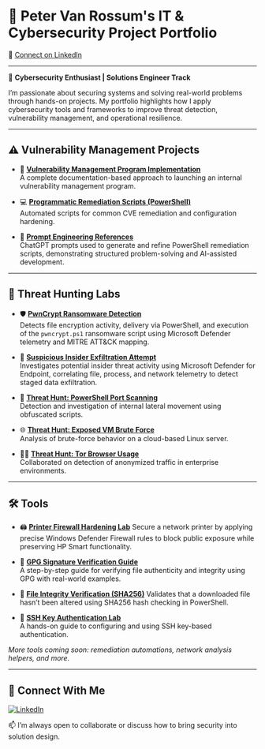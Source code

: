 # 🔐 Peter Van Rossum's IT & Cybersecurity Project Portfolio

📍 [Connect on LinkedIn](https://www.linkedin.com/in/vanr/)

---

🚀 **Cybersecurity Enthusiast | Solutions Engineer Track**

I’m passionate about securing systems and solving real-world problems through hands-on projects. My portfolio highlights how I apply cybersecurity tools and frameworks to improve threat detection, vulnerability management, and operational resilience.

---

## ⚠️ Vulnerability Management Projects

- 🔧 **[Vulnerability Management Program Implementation](https://github.com/SecOpsPete/vulnerability-management-projects/tree/main/vulnerability-management-program)**  
  A complete documentation-based approach to launching an internal vulnerability management program.

- 💻 **[Programmatic Remediation Scripts (PowerShell)](https://github.com/SecOpsPete/vulnerability-management-projects/tree/main/programmatic-remediation-scripts)**  
  Automated scripts for common CVE remediation and configuration hardening.

- 💬 **[Prompt Engineering References](https://github.com/SecOpsPete/vulnerability-management-projects/tree/main/prompt-engineering-references)**  
  ChatGPT prompts used to generate and refine PowerShell remediation scripts, demonstrating structured problem-solving and AI-assisted development.


---

## 🔎 Threat Hunting Labs

- 🛡️ **[PwnCrypt Ransomware Detection](https://github.com/SecOpsPete/threat-hunting-scenarios/blob/main/pwncrypt-ransomware-detection/README.md)**  
  Detects file encryption activity, delivery via PowerShell, and execution of the `pwncrypt.ps1` ransomware script using Microsoft Defender telemetry and MITRE ATT&CK mapping.

- 🧪 **[Suspicious Insider Exfiltration Attempt](https://github.com/SecOpsPete/threat-hunting-scenarios/tree/main/insider-data-exfil)**  
  Investigates potential insider threat activity using Microsoft Defender for Endpoint, correlating file, process, and network telemetry to detect staged data exfiltration.

- 🔎 **[Threat Hunt: PowerShell Port Scanning](https://github.com/SecOpsPete/threat-hunting-scenarios/tree/main/port-scanning-detection)**  
  Detection and investigation of internal lateral movement using obfuscated scripts.

- 🌐 **[Threat Hunt: Exposed VM Brute Force](https://github.com/SecOpsPete/threat-hunting-scenarios/tree/main/brute-force-detection)**  
  Analysis of brute-force behavior on a cloud-based Linux server.

- 🕵️‍♂️ **[Threat Hunt: Tor Browser Usage](https://github.com/joshmadakor0/threat-hunting-scenario-tor)**  
  Collaborated on detection of anonymized traffic in enterprise environments.


---

## 🛠️ Tools


- 🖨️ **[Printer Firewall Hardening Lab](https://github.com/SecOpsPete/cybersecurity-tools/blob/main/printer-firewall-hardening)** 
  Secure a network printer by applying precise Windows Defender Firewall rules to block public exposure while preserving HP Smart functionality.

- 🔐 **[GPG Signature Verification Guide](https://github.com/SecOpsPete/cybersecurity-tools/blob/main/gpg-verification-guide)**  
  A step-by-step guide for verifying file authenticity and integrity using GPG with real-world examples.

- 🧪 **[File Integrity Verification (SHA256)](https://github.com/SecOpsPete/cybersecurity-tools/tree/main/file-integrity-verification)** 
  Validates that a downloaded file hasn’t been altered using SHA256 hash checking in PowerShell.

- 🔐 **[SSH Key Authentication Lab](https://github.com/SecOPsPete/cybersecurity-tools/tree/main/ssh-key-authentication-lab)**  
  A hands-on guide to configuring and using SSH key-based authentication.


_More tools coming soon: remediation automations, network analysis helpers, and more._

---

## 🤝 Connect With Me

[![LinkedIn](https://img.shields.io/badge/LinkedIn-Connect-blue?logo=linkedin&logoColor=white)](https://www.linkedin.com/in/vanr/)

📫 I’m always open to collaborate or discuss how to bring security into solution design.

